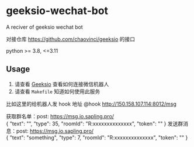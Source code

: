 # geeksio-wechat-bot
A reciver of geeksio wechat bot


对接仓库 https://github.com/chaovinci/geeksio 的接口

python >= 3.8, <=3.11

## Usage

1. 请查看 [Geeksio](https://github.com/chaovinci/geeksio) 查看如何连接微信机器人
2. 请查看 `Makefile` 知道如何使用此服务


比如这里的给机器人发 hook 地址
@hook http://150.158.107.114:8012/msg

获取群名单：post: https://msg.io.sapling.pro/  
 {
  "text": "",
  "type": 35,
  "roomId": "R:xxxxxxxxxxxxxx",
  "token": ""
}
发送群消息：post: https://msg.io.sapling.pro/  
 {
  "text": "something",
  "type": 7,
  "roomId": "R:xxxxxxxxxxxxxx",
  "token": ""
}